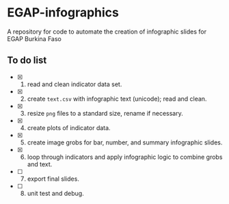 # EGAP-infographics
A repository for code to automate the creation of infographic slides for EGAP Burkina Faso

## To do list

 - [x] 1. read and clean indicator data set.
 - [x] 2. create `text.csv` with infographic text (unicode); read and clean.
 - [x] 3. resize `png` files to a standard size, rename if necessary.
 - [x] 4. create plots of indicator data.
 - [x] 5. create image grobs for bar, number, and summary infographic slides.
 - [x] 6. loop through indicators and apply infographic logic to combine grobs and text.
 - [ ] 7. export final slides.
 - [ ] 8. unit test and debug.
